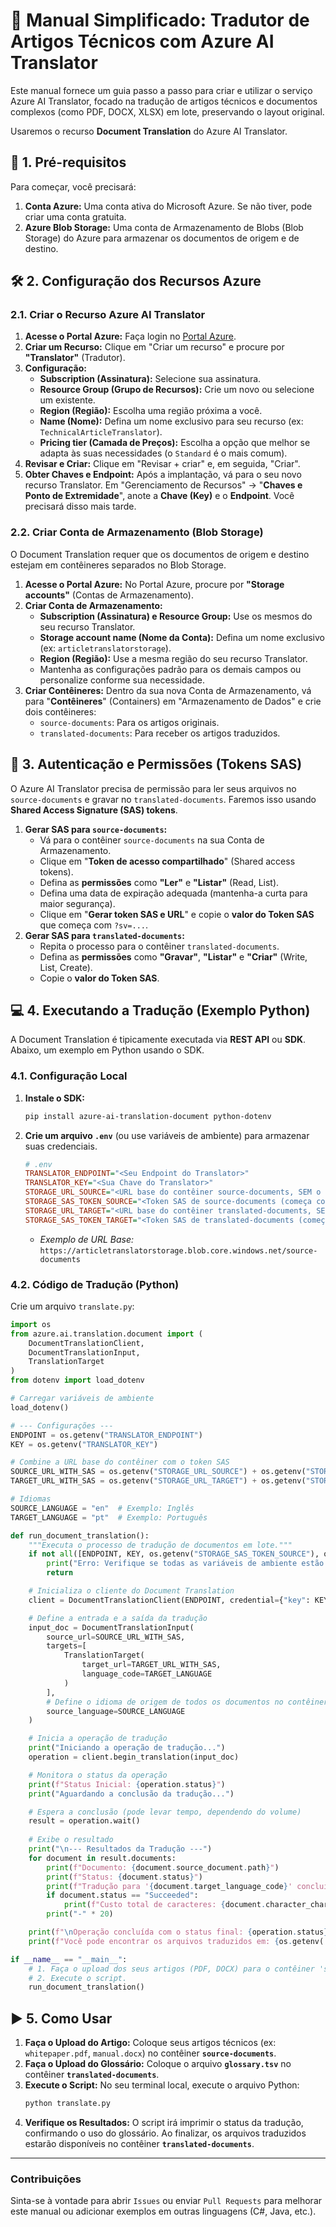 # 📄 Manual Simplificado: Tradutor de Artigos Técnicos com Azure AI Translator

Este manual fornece um guia passo a passo para criar e utilizar o serviço Azure AI Translator, focado na tradução de artigos técnicos e documentos complexos (como PDF, DOCX, XLSX) em lote, preservando o layout original.

Usaremos o recurso **Document Translation** do Azure AI Translator.

## 🚀 1. Pré-requisitos

Para começar, você precisará:

1.  **Conta Azure:** Uma conta ativa do Microsoft Azure. Se não tiver, pode criar uma conta gratuita.
2.  **Azure Blob Storage:** Uma conta de Armazenamento de Blobs (Blob Storage) do Azure para armazenar os documentos de origem e de destino.

## 🛠️ 2. Configuração dos Recursos Azure

### 2.1. Criar o Recurso Azure AI Translator

1.  **Acesse o Portal Azure:** Faça login no [Portal Azure](https://portal.azure.com/).
2.  **Criar um Recurso:** Clique em "Criar um recurso" e procure por **"Translator"** (Tradutor).
3.  **Configuração:**
    * **Subscription (Assinatura):** Selecione sua assinatura.
    * **Resource Group (Grupo de Recursos):** Crie um novo ou selecione um existente.
    * **Region (Região):** Escolha uma região próxima a você.
    * **Name (Nome):** Defina um nome exclusivo para seu recurso (ex: `TechnicalArticleTranslator`).
    * **Pricing tier (Camada de Preços):** Escolha a opção que melhor se adapta às suas necessidades (o `Standard` é o mais comum).
4.  **Revisar e Criar:** Clique em "Revisar + criar" e, em seguida, "Criar".
5.  **Obter Chaves e Endpoint:** Após a implantação, vá para o seu novo recurso Translator. Em "Gerenciamento de Recursos" -> "**Chaves e Ponto de Extremidade**", anote a **Chave (Key)** e o **Endpoint**. Você precisará disso mais tarde.

### 2.2. Criar Conta de Armazenamento (Blob Storage)

O Document Translation requer que os documentos de origem e destino estejam em contêineres separados no Blob Storage.

1.  **Acesse o Portal Azure:** No Portal Azure, procure por **"Storage accounts"** (Contas de Armazenamento).
2.  **Criar Conta de Armazenamento:**
    * **Subscription (Assinatura) e Resource Group:** Use os mesmos do seu recurso Translator.
    * **Storage account name (Nome da Conta):** Defina um nome exclusivo (ex: `articletranslatorstorage`).
    * **Region (Região):** Use a mesma região do seu recurso Translator.
    * Mantenha as configurações padrão para os demais campos ou personalize conforme sua necessidade.
3.  **Criar Contêineres:** Dentro da sua nova Conta de Armazenamento, vá para "**Contêineres**" (Containers) em "Armazenamento de Dados" e crie dois contêineres:
    * `source-documents`: Para os artigos originais.
    * `translated-documents`: Para receber os artigos traduzidos.

## 🔗 3. Autenticação e Permissões (Tokens SAS)

O Azure AI Translator precisa de permissão para ler seus arquivos no `source-documents` e gravar no `translated-documents`. Faremos isso usando **Shared Access Signature (SAS) tokens**.

1.  **Gerar SAS para `source-documents`:**
    * Vá para o contêiner `source-documents` na sua Conta de Armazenamento.
    * Clique em "**Token de acesso compartilhado**" (Shared access tokens).
    * Defina as **permissões** como **"Ler"** e **"Listar"** (Read, List).
    * Defina uma data de expiração adequada (mantenha-a curta para maior segurança).
    * Clique em "**Gerar token SAS e URL**" e copie o **valor do Token SAS** que começa com `?sv=...`.
2.  **Gerar SAS para `translated-documents`:**
    * Repita o processo para o contêiner `translated-documents`.
    * Defina as **permissões** como **"Gravar"**, **"Listar"** e **"Criar"** (Write, List, Create).
    * Copie o **valor do Token SAS**.

## 💻 4. Executando a Tradução (Exemplo Python)

A Document Translation é tipicamente executada via **REST API** ou **SDK**. Abaixo, um exemplo em Python usando o SDK.

### 4.1. Configuração Local

1.  **Instale o SDK:**
    ```bash
    pip install azure-ai-translation-document python-dotenv
    ```

2.  **Crie um arquivo `.env`** (ou use variáveis de ambiente) para armazenar suas credenciais.

    ```ini
    # .env
    TRANSLATOR_ENDPOINT="<Seu Endpoint do Translator>"
    TRANSLATOR_KEY="<Sua Chave do Translator>"
    STORAGE_URL_SOURCE="<URL base do contêiner source-documents, SEM o token SAS>"
    STORAGE_SAS_TOKEN_SOURCE="<Token SAS de source-documents (começa com ?)>"
    STORAGE_URL_TARGET="<URL base do contêiner translated-documents, SEM o token SAS>"
    STORAGE_SAS_TOKEN_TARGET="<Token SAS de translated-documents (começa com ?)>"
    ```
    * *Exemplo de URL Base:* `https://articletranslatorstorage.blob.core.windows.net/source-documents`

### 4.2. Código de Tradução (Python)

Crie um arquivo `translate.py`:

```python
import os
from azure.ai.translation.document import (
    DocumentTranslationClient,
    DocumentTranslationInput,
    TranslationTarget
)
from dotenv import load_dotenv

# Carregar variáveis de ambiente
load_dotenv()

# --- Configurações ---
ENDPOINT = os.getenv("TRANSLATOR_ENDPOINT")
KEY = os.getenv("TRANSLATOR_KEY")

# Combine a URL base do contêiner com o token SAS
SOURCE_URL_WITH_SAS = os.getenv("STORAGE_URL_SOURCE") + os.getenv("STORAGE_SAS_TOKEN_SOURCE")
TARGET_URL_WITH_SAS = os.getenv("STORAGE_URL_TARGET") + os.getenv("STORAGE_SAS_TOKEN_TARGET")

# Idiomas
SOURCE_LANGUAGE = "en"  # Exemplo: Inglês
TARGET_LANGUAGE = "pt"  # Exemplo: Português

def run_document_translation():
    """Executa o processo de tradução de documentos em lote."""
    if not all([ENDPOINT, KEY, os.getenv("STORAGE_SAS_TOKEN_SOURCE"), os.getenv("STORAGE_SAS_TOKEN_TARGET")]):
        print("Erro: Verifique se todas as variáveis de ambiente estão configuradas corretamente no arquivo .env.")
        return

    # Inicializa o cliente do Document Translation
    client = DocumentTranslationClient(ENDPOINT, credential={"key": KEY})

    # Define a entrada e a saída da tradução
    input_doc = DocumentTranslationInput(
        source_url=SOURCE_URL_WITH_SAS,
        targets=[
            TranslationTarget(
                target_url=TARGET_URL_WITH_SAS,
                language_code=TARGET_LANGUAGE
            )
        ],
        # Define o idioma de origem de todos os documentos no contêiner
        source_language=SOURCE_LANGUAGE
    )

    # Inicia a operação de tradução
    print("Iniciando a operação de tradução...")
    operation = client.begin_translation(input_doc)

    # Monitora o status da operação
    print(f"Status Inicial: {operation.status}")
    print("Aguardando a conclusão da tradução...")

    # Espera a conclusão (pode levar tempo, dependendo do volume)
    result = operation.wait()
    
    # Exibe o resultado
    print("\n--- Resultados da Tradução ---")
    for document in result.documents:
        print(f"Documento: {document.source_document.path}")
        print(f"Status: {document.status}")
        print(f"Tradução para '{document.target_language_code}' concluída.")
        if document.status == "Succeeded":
            print(f"Custo total de caracteres: {document.character_charged}")
        print("-" * 20)

    print(f"\nOperação concluída com o status final: {operation.status}")
    print(f"Você pode encontrar os arquivos traduzidos em: {os.getenv('STORAGE_URL_TARGET')}")

if __name__ == "__main__":
    # 1. Faça o upload dos seus artigos (PDF, DOCX) para o contêiner 'source-documents'.
    # 2. Execute o script.
    run_document_translation()
```

## ▶️ 5. Como Usar

1.  **Faça o Upload do Artigo:** Coloque seus artigos técnicos (ex: `whitepaper.pdf`, `manual.docx`) no contêiner **`source-documents`**.
2.  **Faça o Upload do Glossário:** Coloque o arquivo **`glossary.tsv`** no contêiner **`translated-documents`**.
3.  **Execute o Script:** No seu terminal local, execute o arquivo Python:
    ```bash
    python translate.py
    ```
4.  **Verifique os Resultados:** O script irá imprimir o status da tradução, confirmando o uso do glossário. Ao finalizar, os arquivos traduzidos estarão disponíveis no contêiner **`translated-documents`**.

---

### Contribuições

Sinta-se à vontade para abrir `Issues` ou enviar `Pull Requests` para melhorar este manual ou adicionar exemplos em outras linguagens (C#, Java, etc.).
